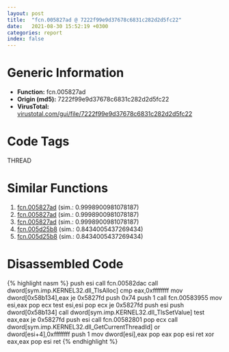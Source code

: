 ```yaml
---
layout: post
title:  "fcn.005827ad @ 7222f99e9d37678c6831c282d2d5fc22"
date:   2021-08-30 15:52:19 +0300
categories: report
index: false
---
```


# Generic Information
- **Function:** fcn.005827ad
- **Origin (md5):** 7222f99e9d37678c6831c282d2d5fc22
- **VirusTotal:** [virustotal.com/gui/file/7222f99e9d37678c6831c282d2d5fc22][virustotal_ref]

# Code Tags
<span class="tag" id="THREAD">THREAD</span>


# Similar Functions

1. [fcn.005827ad][similar_1_ref] (sim.: 0.9998900981078187)
2. [fcn.005827ad][similar_2_ref] (sim.: 0.9998900981078187)
3. [fcn.005827ad][similar_3_ref] (sim.: 0.9998900981078187)
4. [fcn.005d25b8][similar_4_ref] (sim.: 0.8434005437269434)
5. [fcn.005d25b8][similar_5_ref] (sim.: 0.8434005437269434)


# Disassembled Code

{% highlight nasm %}
push esi
call fcn.00582dac
call dword[sym.imp.KERNEL32.dll_TlsAlloc]
cmp eax,0xffffffff
mov dword[0x58b134],eax
je 0x5827fd
push 0x74
push 1
call fcn.00583955
mov esi,eax
pop ecx
test esi,esi
pop ecx
je 0x5827fd
push esi
push dword[0x58b134]
call dword[sym.imp.KERNEL32.dll_TlsSetValue]
test eax,eax
je 0x5827fd
push esi
call fcn.00582801
pop ecx
call dword[sym.imp.KERNEL32.dll_GetCurrentThreadId]
or dword[esi+4],0xffffffff
push 1
mov dword[esi],eax
pop eax
pop esi
ret 
xor eax,eax
pop esi
ret 
{% endhighlight %}


[similar_1_ref]: /report/fcn.005827ad@e1b4b070d3a680688b19064f5a6f71dc
[similar_2_ref]: /report/fcn.005827ad@d60ee8e4610cda1f00d49c85bf399d2d
[similar_3_ref]: /report/fcn.005827ad@8a9a5a47e947688a2f90ef26deea6dad
[similar_4_ref]: /report/fcn.005d25b8@4179b381a87b74dcd140154f9010ef86
[similar_5_ref]: /report/fcn.005d25b8@990d786f5ae64aaad4d5d2c2bb9d0106
[virustotal_ref]: https://www.virustotal.com/gui/file/7222f99e9d37678c6831c282d2d5fc22